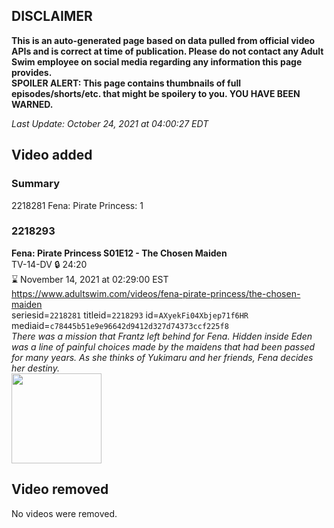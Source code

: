 ## DISCLAIMER
**This is an auto-generated page based on data pulled from official video APIs and is correct at time of publication. Please do not contact any Adult Swim employee on social media regarding any information this page provides.**  
**SPOILER ALERT: This page contains thumbnails of full episodes/shorts/etc. that might be spoilery to you. YOU HAVE BEEN WARNED.**  

_Last Update: October 24, 2021 at 04:00:27 EDT_
## Video added
### Summary
2218281 Fena: Pirate Princess: 1  
### 2218293
**Fena: Pirate Princess S01E12 - The Chosen Maiden**  
TV-14-DV 🔒 24:20  
⌛ November 14, 2021 at 02:29:00 EST  
https://www.adultswim.com/videos/fena-pirate-princess/the-chosen-maiden  
seriesid=`2218281` titleid=`2218293` id=`AXyekFi04Xbjep71f6HR` mediaid=`c78445b51e9e96642d9412d327d74373ccf225f8`  
_There was a mission that Frantz left behind for Fena. Hidden inside Eden was a line of painful choices made by the maidens that had been passed for many years. As she thinks of Yukimaru and her friends, Fena decides her destiny._  
<a href="https://media.cdn.adultswim.com/uploads/20211020/thumbnails/2_2110201236548-FenaPiratePrincess_112_TheChosenMaiden.png"><img src="https://media.cdn.adultswim.com/uploads/20211020/thumbnails/2_2110201236548-FenaPiratePrincess_112_TheChosenMaiden.png" height="144px" /></a>
## Video removed
No videos were removed.  
